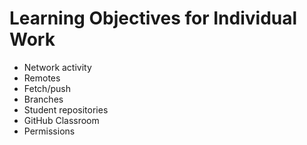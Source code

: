 # Learning Objectives for Individual Work
* Network activity
* Remotes
* Fetch/push
* Branches
* Student repositories
* GitHub Classroom
* Permissions